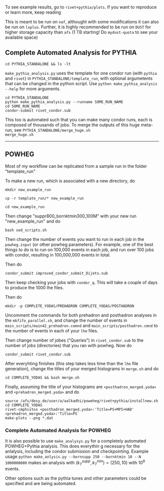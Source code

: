 To see example results, go to `rivet+pythia/plots`. If you want to reproduce or learn more, keep reading


This is meant to be run on `naf`, althought with some modifications it can also be run on `lxplus`. Further, it is highly recommended to be run on `DUST` for higher storage capacity than `afs` (1 TB starting! Do `mydust-quota` to see your available space)

## Complete Automated Analysis for PYTHIA

`cd PYTHIA_STANDALONE && ls -lt`

`make_pythia_analysis.py` uses the template for one condor run (with `pythia` and `rivet`) in `PYTHIA_STANDALONE/template_run`, with optional argumetents that can be changed in the python script. Use `python make_pythia_analysis --help` for more arguments.

```
cd PYTHIA_STANDALONE
python make_pythia_analysis.py --runname SOME_RUN_NAME
cd SOME_RUN_NAME
condor-submit rivet_condor.sub
```

This too is automated such that you can make many condor runs, each is composed of thousands of jobs. To merge the outputs of this huge meta-run, see `PYTHIA_STANDALONE/merge_huge.sh`  
`merge_huge.sh`



-----------

## POWHEG

Most of my workflow can be replicated from a sample run in the folder "template_run"

To make a new run, which is associated with a new directory, do

`mkdir new_example_run`

`cp -r template_run/* new_example_run`

`cd new_example_run`

Then change "suppr800_bornktmin300_100M" with your new run "new_example_run" and do

`bash sed_scripts.sh`

Then change the number of events you want to run in each job in the `powheg.input` (or other powheg parameters). For example, one of the best things to do is 
to run on 100,000 events in each job, and run over 100 jobs with condor, resulting in 100,000,000 events in total.

Then do

`condor_submit improved_condor_submit_Dijets.sub`

Then keep checking your jobs with `condor_q`. This will take a couple of days to produce the 1000 lhe files.

Then do 

`mkdir -p COMPLETE_YODAS/PREHADRON COMPLETE_YODAS/POSTHADRON`

Uncomment the commands for both prehadron and posthadron analyses in the `mkfifo_parallel.sh`, and change the number of events in `main_scripts/main42_prehadron.comnd` and `main_scripts/posthadron.cmnd` to the number of events in each of your `lhe` files.

Then change number of jobes ("Queries") in `rivet_condor.sub` to the number of jobs (directories) that you ran with powheg. Now do

`condor_submit rivet_condor.sub`

After everyhting finishes (this step takes less time than the `lhe` file generation), change the titles of your merged histograms in `merge.sh` and do

`cd COMPLETE_YODAS && bash merge.sh`


Finally, assuming the title of your histograms are `<posthadron_merged.yoda>` and `<prehadron_merged.yoda>`  and do

```
source /afs/desy.de/user/a/aalkadhi/poweheg/rivet+pythia/installnew.sh
cd COMPLETE_YODAS
rivet-cmphistos <posthadron_merged.yoda>:'Title=PS+MPI+HAD' <prehadron_merged.yoda>:'Title=PS`
make-plots --png *.dat
```




### Complete Automated Analysis for POWHEG

It is also possible to use `make_analysys.py` for a completely automated POWHEG+Pythia analysis. This does everythin g necessary for the anlalysis, including the condor submission and checkpointing.
Example usage `python make_anlysis.py --bornsupp 250 --bornktmin 10 --N 1000000000` makes an analysis with $(k_T^{supp},k_T^{min}) = (250,10)$ with $10^9$ events.

Other options such as the pythia tunes and other parameters could be specified and are being automated.


